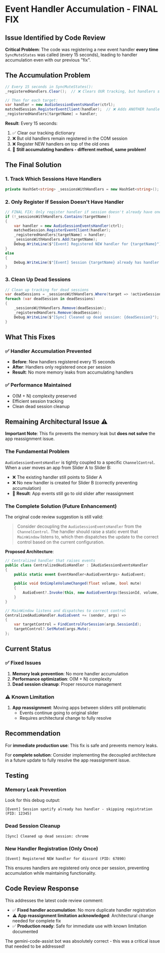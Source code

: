 # Event Handler Accumulation - FINAL FIX

## Issue Identified by Code Review
**Critical Problem**: The code was registering a new event handler **every time** `SyncMuteStates` was called (every 15 seconds), leading to handler accumulation even with our previous "fix".

## The Accumulation Problem
```csharp
// Every 15 seconds in SyncMuteStates():
_registeredHandlers.Clear();  // ❌ Clears OUR tracking, but handlers still registered in COM

// Then for each target:
var handler = new AudioSessionEventsHandler(ctrl);
matchedSession.RegisterEventClient(handler);  // ❌ Adds ANOTHER handler to the session!
_registeredHandlers[targetName] = handler;
```

**Result**: Every 15 seconds:
1. ✅ Clear our tracking dictionary 
2. ❌ But old handlers remain registered in the COM session
3. ❌ Register NEW handlers on top of the old ones
4. 🔴 **Still accumulating handlers - different method, same problem!**

## The Final Solution

### 1. Track Which Sessions Have Handlers
```csharp
private HashSet<string> _sessionsWithHandlers = new HashSet<string>();
```

### 2. Only Register If Session Doesn't Have Handler
```csharp
// FINAL FIX: Only register handler if session doesn't already have one
if (!_sessionsWithHandlers.Contains(targetName))
{
    var handler = new AudioSessionEventsHandler(ctrl);
    matchedSession.RegisterEventClient(handler);
    _registeredHandlers[targetName] = handler;
    _sessionsWithHandlers.Add(targetName);
    Debug.WriteLine($"[Event] Registered NEW handler for {targetName}");
}
else
{
    Debug.WriteLine($"[Event] Session {targetName} already has handler - skipping registration");
}
```

### 3. Clean Up Dead Sessions
```csharp
// Clean up tracking for dead sessions
var deadSessions = _sessionsWithHandlers.Where(target => !activeSessionTargets.Contains(target)).ToList();
foreach (var deadSession in deadSessions)
{
    _sessionsWithHandlers.Remove(deadSession);
    _registeredHandlers.Remove(deadSession);
    Debug.WriteLine($"[Sync] Cleaned up dead session: {deadSession}");
}
```

## What This Fixes

### ✅ Handler Accumulation Prevented
- **Before**: New handlers registered every 15 seconds
- **After**: Handlers only registered once per session
- **Result**: No more memory leaks from accumulating handlers

### ✅ Performance Maintained
- O(M + N) complexity preserved
- Efficient session tracking
- Clean dead session cleanup

## Remaining Architectural Issue ⚠️

**Important Note**: This fix prevents the memory leak but **does not solve** the app reassignment issue.

### The Fundamental Problem
`AudioSessionEventsHandler` is tightly coupled to a specific `ChannelControl`. When a user moves an app from Slider A to Slider B:

- ❌ The existing handler still points to Slider A
- ❌ No new handler is created for Slider B (correctly preventing accumulation)
- 🔴 **Result**: App events still go to old slider after reassignment

### The Complete Solution (Future Enhancement)
The original code review suggestion is still valid:

> Consider decoupling the `AudioSessionEventsHandler` from the `ChannelControl`. The handler should raise a static event that `MainWindow` listens to, which then dispatches the update to the correct control based on the current configuration.

**Proposed Architecture**:
```csharp
// Centralized handler that raises events
public class CentralizedAudioHandler : IAudioSessionEventsHandler
{
    public static event EventHandler<AudioEventArgs> AudioEvent;
    
    public void OnSimpleVolumeChanged(float volume, bool mute)
    {
        AudioEvent?.Invoke(this, new AudioEventArgs(SessionId, volume, mute));
    }
}

// MainWindow listens and dispatches to correct control
CentralizedAudioHandler.AudioEvent += (sender, args) =>
{
    var targetControl = FindControlForSession(args.SessionId);
    targetControl?.SetMuted(args.Mute);
};
```

## Current Status

### ✅ Fixed Issues
1. **Memory leak prevention**: No more handler accumulation
2. **Performance optimization**: O(M + N) complexity
3. **Dead session cleanup**: Proper resource management

### ⚠️ Known Limitation
1. **App reassignment**: Moving apps between sliders still problematic
   - Events continue going to original slider
   - Requires architectural change to fully resolve

## Recommendation

For **immediate production use**: This fix is safe and prevents memory leaks.

For **complete solution**: Consider implementing the decoupled architecture in a future update to fully resolve the app reassignment issue.

## Testing

### Memory Leak Prevention
Look for this debug output:
```
[Event] Session spotify already has handler - skipping registration (PID: 12345)
```

### Dead Session Cleanup
```
[Sync] Cleaned up dead session: chrome
```

### New Handler Registration (Only Once)
```
[Event] Registered NEW handler for discord (PID: 67890)
```

This ensures handlers are registered only once per session, preventing accumulation while maintaining functionality.

## Code Review Response

This addresses the latest code review comment:
- ✅ **Fixed handler accumulation**: No more duplicate handler registration
- ⚠️ **App reassignment limitation acknowledged**: Architectural change needed for complete fix
- ✅ **Production ready**: Safe for immediate use with known limitation documented

The gemini-code-assist bot was absolutely correct - this was a critical issue that needed to be addressed!
